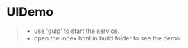 # UIDemo

>- use 'gulp' to start the service.
>- open the index.html in build folder to see the demo.
